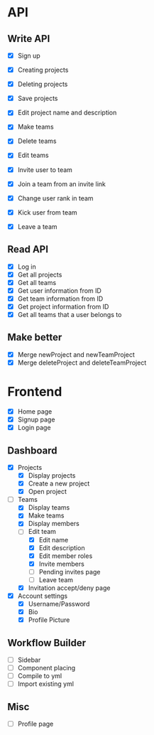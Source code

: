 # API
## Write API
- [x] Sign up
- [x] Creating projects
- [x] Deleting projects
- [x] Save projects
- [x] Edit project name and description
- [x] Make teams
- [x] Delete teams
- [x] Edit teams
- [x] Invite user to team
- [x] Join a team from an invite link
- [x] Change user rank in team
- [x] Kick user from team
- [x] Leave a team


## Read API
- [x] Log in
- [x] Get all projects
- [x] Get all teams
- [x] Get user information from ID
- [x] Get team information from ID
- [x] Get project information from ID
- [x] Get all teams that a user belongs to

## Make better
- [x] Merge newProject and newTeamProject
- [x] Merge deleteProject and deleteTeamProject

# Frontend
- [x] Home page
- [x] Signup page
- [x] Login page
## Dashboard
- [x] Projects
    - [x] Display projects
    - [x] Create a new project
    - [x] Open project
- [ ] Teams
    - [x] Display teams
    - [x] Make teams
    - [x] Display members
    - [ ] Edit team
        - [x] Edit name
        - [x] Edit description
        - [x] Edit member roles
        - [x] Invite members
        - [ ] Pending invites page
        - [ ] Leave team
    - [x] Invitation accept/deny page
- [x] Account settings
    - [x] Username/Password
    - [x] Bio
    - [x] Profile Picture
## Workflow Builder
- [ ] Sidebar
- [ ] Component placing
- [ ] Compile to yml
- [ ] Import existing yml
## Misc
- [ ] Profile page